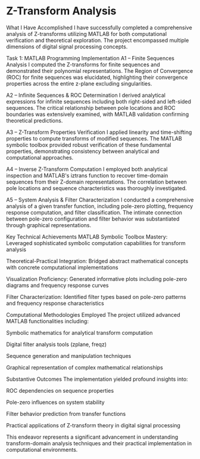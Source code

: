 # Z-Transform Analysis
What I Have Accomplished
I have successfully completed a comprehensive analysis of Z-transforms utilizing MATLAB for both computational verification and theoretical exploration. The project encompassed multiple dimensions of digital signal processing concepts.

Task 1: MATLAB Programming Implementation
A1 – Finite Sequences Analysis
I computed the Z-transforms for finite sequences and demonstrated their polynomial representations. The Region of Convergence (ROC) for finite sequences was elucidated, highlighting their convergence properties across the entire z-plane excluding singularities.

A2 – Infinite Sequences & ROC Determination
I derived analytical expressions for infinite sequences including both right-sided and left-sided sequences. The critical relationship between pole locations and ROC boundaries was extensively examined, with MATLAB validation confirming theoretical predictions.

A3 – Z-Transform Properties Verification
I applied linearity and time-shifting properties to compute transforms of modified sequences. The MATLAB symbolic toolbox provided robust verification of these fundamental properties, demonstrating consistency between analytical and computational approaches.

A4 – Inverse Z-Transform Computation
I employed both analytical inspection and MATLAB's iztrans function to recover time-domain sequences from their Z-domain representations. The correlation between pole locations and sequence characteristics was thoroughly investigated.

A5 – System Analysis & Filter Characterization
I conducted a comprehensive analysis of a given transfer function, including pole-zero plotting, frequency response computation, and filter classification. The intimate connection between pole-zero configuration and filter behavior was substantiated through graphical representations.

Key Technical Achievements
MATLAB Symbolic Toolbox Mastery: Leveraged sophisticated symbolic computation capabilities for transform analysis

Theoretical-Practical Integration: Bridged abstract mathematical concepts with concrete computational implementations

Visualization Proficiency: Generated informative plots including pole-zero diagrams and frequency response curves

Filter Characterization: Identified filter types based on pole-zero patterns and frequency response characteristics

Computational Methodologies Employed
The project utilized advanced MATLAB functionalities including:

Symbolic mathematics for analytical transform computation

Digital filter analysis tools (zplane, freqz)

Sequence generation and manipulation techniques

Graphical representation of complex mathematical relationships

Substantive Outcomes
The implementation yielded profound insights into:

ROC dependencies on sequence properties

Pole-zero influences on system stability

Filter behavior prediction from transfer functions

Practical applications of Z-transform theory in digital signal processing

This endeavor represents a significant advancement in understanding transform-domain analysis techniques and their practical implementation in computational environments.



